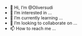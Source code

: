 - 👋 Hi, I’m @Oliversudi
- 👀 I’m interested in ...
- 🌱 I’m currently learning ...
- 💞️ I’m looking to collaborate on ...
- 📫 How to reach me ...

<!---
Oliversudi/Oliversudi is a ✨ special ✨ repository because its `README.md` (this file) appears on your GitHub profile.
You can click the Preview link to take a look at your changes.
--->
